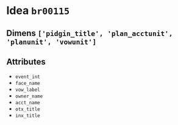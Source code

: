 # Idea `br00115`

## Dimens `['pidgin_title', 'plan_acctunit', 'planunit', 'vowunit']`

## Attributes
- `event_int`
- `face_name`
- `vow_label`
- `owner_name`
- `acct_name`
- `otx_title`
- `inx_title`
